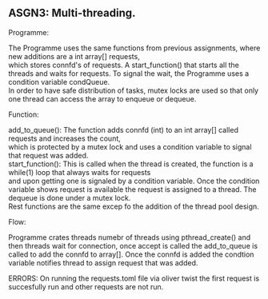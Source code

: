## ASGN3: Multi-threading. 

Programme:  

The Programme uses the same functions from previous assignments, where new additions are a int array[] requests,  
which stores connfd's of requests. A start_function() that starts all the threads and waits for requests. 
To signal the wait, the Programme uses a condition variable condQueue.  
In order to have safe distribution of tasks, mutex locks are used so that only one thread can access the array 
to enqueue or dequeue.  

Function:  

add_to_queue(): The function adds connfd (int) to an int array[] called requests and increases the count,  
which is protected by a mutex lock and uses a condition variable to signal that request was added.  
start_function(): This is called when the thread is created, the function is a while(1) loop that always waits for requests  
and upon getting one is signaled by a condition variable. Once the condition variable shows request is available the request is assigned to a thread. 
The dequeue is done under a mutex lock.  
Rest functions are the same excep fo the addition of the thread pool design.

Flow:  

Programme crates threads numebr of threads using pthread_create() and then threads wait for connection, once accept is called 
the add_to_queue is called to add the connfd to array[]. 
Once the connfd is added the condtion variable notifies thread to assign request that was added. 

ERRORS: On running the requests.toml file via oliver twist the first request is succesfully run and other requests are not run.  

